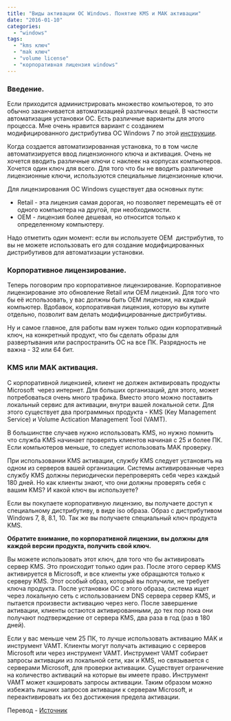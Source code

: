 ```yaml
---
title: "Виды активации ОС Windows. Понятие KMS и MAK активации"
date: "2016-01-10"
categories: 
  - "windows"
tags: 
  - "kms ключ"
  - "mak ключ"
  - "volume license"
  - "корпоративная лицензия windows"
---
```

<!--more-->

### Введение.

Если приходится администрировать множество компьютеров, то это обычно заканчивается автоматизацией различных вещей.
В частности автоматизация установки ОС. Есть различные варианты для этого процесса.
Мне очень нравится вариант с созданием модифицированного дистрибутива ОС Windows 7 по этой [инструкции](http://howitmake.ru/blog/win/66.html).

Когда создается автоматизированная установка, то в том числе автоматизируется ввод лицензионного ключа и активация.
Очень не хочется вводить различные ключи с наклеек на корпусах компьютеров.
Хочется один ключ для всего. Для того что бы не вводить различные лицензионные ключи, используются специальные лицензионные ключи.

<!--more-->

Для лицензирования ОС Windows существует два основных пути:

- Retail - эта лицензия самая дорогая, но позволяет перемещать её от одного компьютера на другой, при необходимости.
- OEM - лицензия более дешевая, но относится только к определенному компьютеру.

Надо отметить один момент: если вы используете OEM  дистрибутив, то вы не можете использовать его для создание модифицированных дистрибутивов для автоматизации установки.

### Корпоративное лицензирование.

Теперь поговорим про корпоративное лицензирование. Корпоративное лицензирование это обновление Retail или OEM лицензий.
Для того что бы её использовать, у вас должны быть OEM лицензии, на каждый компьютер. Вдобавок, корпоративная лицензия, которую вы купите отдельно, позволит вам делать модифицированные дистрибутивы.

Ну и самое главное, для работы вам нужен только один корпоративный ключ, на конкретный продукт,
что бы сделать образы для развертывания или распространить ОС на все ПК. Разрядность не важна - 32 или 64 бит.

### KMS или MAK активация.

С корпоративной лицензией, клиент не должен активировать продукты Microsoft  через интернет. Для больших организаций, для этого, может потребоваться очень много трафика.
Вместо этого можно поставить локальный сервис для активации, внутри вашей локальной сети.
Для этого существует два программных продукта - KMS (Key Management Service) и Volume Actication Management Tool (VAMT).

В большинстве случаев нужно использовать KMS, но нужно помнить что служба KMS начинает проверять клиентов начиная с 25 и более ПК.
Если компьютеров меньше, то следует использовать MAK проверку.

При использовании KMS активации, службу KMS следует установить на одном из серверов вашей организации. Системы активированные через службу KMS должны периодически перепроверять себя через каждый 180 дней.
Но как клиенты знают, что они должны проверять себя с вашим KMS? И какой ключ вы используете?

Если вы покупаете корпоративную лицензию, вы получаете доступ к специальному дистрибутиву, в виде iso образа. Образ с дистрибутивом Windows 7, 8, 8.1, 10. Так же вы получаете специальный ключ продукта KMS.

**Обратите внимание, по корпоративной лицензии, вы должны для каждой версии продукта, получить свой ключ.**

Вы можете использовать этот ключ, для того что бы активировать сервер KMS. Это происходит только один раз. После этого сервер KMS активируется в Microsoft, и все клиенты уже обращаются только к серверу KMS.
Этот особый образ, который вы получили, не требует ключа продукта. После установки ОС с этого образа, система ищет через локальную сеть с использованием DNS сервера сервер KMS, и пытается произвести активацию через него.
После завершение активации, клиенты остаются активированными, до тех пор пока они получают подтверждение от сервера KMS, два раза в год (раз в 180 дней).

Если у вас меньше чем 25 ПК, то лучше использовать активацию MAK и инструмент VAMT. Клиенты могут получать активацию с серверов Microsoft или через инструмент VAMT.
Инструмент VAMT собирает запросы активации из локальной сети, как и KMS, но связывается с серверами Microsoft, для проверки активации.
Существует ограничение на количество активаций на которые вы имеете право. Инструмент VAMT может кэшировать запросы активации.
Таким образом можно избежать лишних запросов активации к серверам Microsoft, и переактивировать их без достижения предела активации.

Перевод - [Источник](http://louwrentius.com/understanding-windows-kms-and-mak-volume-license-activation.html)
